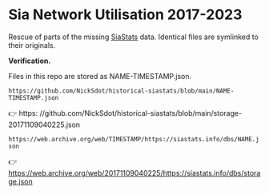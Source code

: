 # Sia Network Utilisation 2017-2023

Rescue of parts of the missing [SiaStats](https://siastats.info) data. Identical files are symlinked to their originals.

**Verification.**

Files in this repo are stored as NAME-TIMESTAMP.json.

`https://github.com/NickSdot/historical-siastats/blob/main/NAME-TIMESTAMP.json`

👉 https: //github.com/NickSdot/historical-siastats/blob/main/storage-20171109040225.json

`https://web.archive.org/web/TIMESTAMP/https://siastats.info/dbs/NAME.json`

👉 https://web.archive.org/web/20171109040225/https://siastats.info/dbs/storage.json
